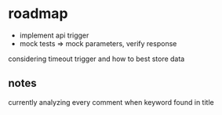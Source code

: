 # roadmap

- implement api trigger
- mock tests => mock parameters, verify response

considering timeout trigger and how to best store data

## notes

currently analyzing every comment when keyword found in title
